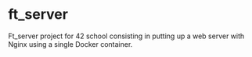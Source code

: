# ft_server
Ft_server project for 42 school consisting in putting up a web server with Nginx using a single Docker container.
